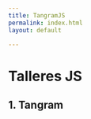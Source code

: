 ```yaml
---
title: TangramJS
permalink: index.html
layout: default

---
```


# Talleres JS

## 1. Tangram

<div id="template_js">
<!-- Ellipses sketch will go here! -->  
</div>

<!-- Javascript Code -->
<!-- Adjust sketch size to 600x338px  -->

<script src="https://cdnjs.cloudflare.com/ajax/libs/p5.js/1.0.0/p5.min.js"></script>
<script src="https://cdnjs.cloudflare.com/ajax/libs/p5.js/1.0.0/addons/p5.sound.min.js"></script>

<script src="./js/sketch.js"></script>
<script src="./js/shape.js"></script>
<script src="./js/rect.js"></script>
